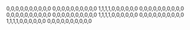 0,0,0,0,0,0,0,0,0,0
0,0,0,0,0,0,0,0,0,0
1,1,1,1,0,0,0,0,0,0
0,0,0,0,0,0,0,0,0,0
0,0,0,0,0,0,0,0,0,0
0,0,0,0,0,0,0,0,0,0
1,1,1,1,0,0,0,0,0,0
0,0,0,0,0,0,0,0,0,0
1,1,1,1,0,0,0,0,0,0
0,0,0,0,0,0,0,0,0,0
